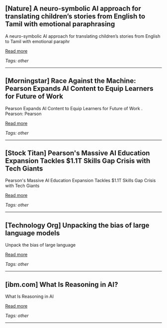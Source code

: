 ## [Nature] A neuro-symbolic AI approach for translating children’s stories from English to Tamil with emotional paraphrasing

A neuro-symbolic AI approach for translating children’s stories from English to Tamil with emotional paraphr

[Read more](https://www.nature.com/articles/s41598-025-03290-3)

_Tags: other_

---
## [Morningstar] Race Against the Machine: Pearson Expands AI Content to Equip Learners for Future of Work

Pearson Expands AI Content to Equip Learners for Future of Work . Pearson: Pearson

[Read more](https://www.morningstar.com/news/pr-newswire/20250630ny20018/race-against-the-machine-pearson-expands-ai-content-to-equip-learners-for-future-of-work)

_Tags: other_

---
## [Stock Titan] Pearson's Massive AI Education Expansion Tackles $1.1T Skills Gap Crisis with Tech Giants

Pearson's Massive AI Education Expansion Tackles $1.1T Skills Gap Crisis with Tech Giants

[Read more](https://www.stocktitan.net/news/PSO/race-against-the-machine-pearson-expands-ai-content-to-equip-hmiy4ckua10h.html)

_Tags: other_

---
## [Technology Org] Unpacking the bias of large language models

Unpack the bias of large language

[Read more](https://www.technology.org/2025/06/30/unpacking-the-bias-of-large-language-models/)

_Tags: other_

---
## [ibm.com] What Is Reasoning in AI?

What Is Reasoning in AI

[Read more](https://www.ibm.com/think/topics/ai-reasoning)

_Tags: other_

---
